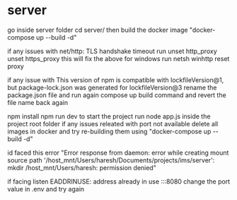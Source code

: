 # server 
go inside server folder cd server/
then build the docker image "docker-compose up --build -d"

if any issues with net/http: TLS handshake timeout
run unset http_proxy
unset https_proxy
this will fix the above
for windows run netsh winhttp reset proxy

if any issue with This version of npm is compatible with lockfileVersion@1, but package-lock.json was generated for lockfileVersion@3
rename the package.json file and run again compose up build command and revert the file name back again

npm install
npm run dev
to start the project run node app.js inside the project root folder
if any issues releated with port not available delete all images in docker and try re-building them using "docker-compose up --build -d"

id faced this error "Error response from daemon: error while creating mount source path '/host_mnt/Users/haresh/Documents/projects/ims/server': mkdir /host_mnt/Users/haresh: permission denied"

if facing listen EADDRINUSE: address already in use :::8080 change the port value in .env and try again